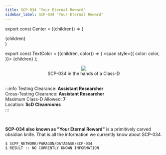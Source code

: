 ```yaml
---
title: SCP-034 "Your Eternal Reward"
sidebar_label: SCP-034 "Your Eternal Reward"
---
```


export const Center = ({children}) => (
   <div
      style={{
         "textAlign": "center"
      }}>
      {children}
   </div>
)

export const TextColor = ({children, color}) => (
<span
style={{
      color: color,
    }}>
{children}
</span>
);

<Center><img src="https://nikkogfx.io/dxlBN3_ne"/></Center>
<Center>SCP-034 in the hands of a Class-D</Center>

<br />

:::info
Testing Clearance: <TextColor color="#735cff">**Assistant Researcher**</TextColor> <br />
Cross-Testing Clearance: <TextColor color="#735cff">**Assistant Researcher**</TextColor> <br />
Maximum Class-D Allowed: <TextColor color="#FF6A00">**7**</TextColor> <br />
Location: <TextColor color="#3161c1">**ScD Cleanrooms**</TextColor> <br />
:::

<br/>

**SCP-034 also known as "Your Eternal Reward"** is a primitively carved obsidian knife. That is all the information we currently know about SCP-034.

```
$ SCPF_NETWORK/PARAGON/DATABASE/SCP-034
$ RESULT :: NO CURRENTLY KNOWN INFORMATION
```

